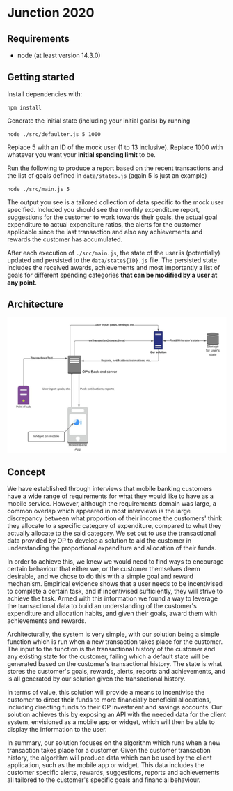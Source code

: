 # Junction 2020

## Requirements

- node (at least version 14.3.0)

## Getting started

Install dependencies with:

```
npm install
```

Generate the initial state (including your initial goals) by running

```
node ./src/defaulter.js 5 1000
```

Replace 5 with an ID of the mock user (1 to 13 inclusive).
Replace 1000 with whatever you want your **initial spending limit** to be.

Run the following to produce a report based on the recent transactions and the list of goals defined in `data/state5.js` (again 5 is just an example)

```
node ./src/main.js 5
```

The output you see is a tailored collection of data specific to the mock user specified. Included you should see the monthly expenditure report, suggestions for the customer to work towards their goals, the actual goal expenditure to actual expenditure ratios, the alerts for the customer applicable since the last transaction and also any achievements and rewards the customer has accumulated.

After each execution of `./src/main.js`, the state of the user is (potentially) updated and persisted to the `data/state${ID}.js` file. The persisted state includes the received awards, achievements and most importantly a list of goals for different spending categories **that can be modified by a user at any point**.

## Architecture

![Image](./img/SavingBuddyArchitecture.jpeg)

## Concept

We have established through interviews that mobile banking customers have a wide range of requirements for what they would like to have as a mobile service. However, although the requirements domain was large, a common overlap which appeared in most interviews is the large discrepancy between what proportion of their income the customers' think they allocate to a specific category of expenditure, compared to what they actually allocate to the said category. We set out to use the transactional data provided by OP to develop a solution to aid the customer in understanding the proportional expenditure and allocation of their funds.

In order to achieve this, we knew we would need to find ways to encourage certain behaviour that either we, or the customer themselves deem desirable, and we chose to do this with a simple goal and reward mechanism. Empirical evidence shows that a user needs to be incentivised to complete a certain task, and if incentivised sufficiently, they will strive to achieve the task. Armed with this information we found a way to leverage the transactional data to build an understanding of the customer's expenditure and allocation habits, and given their goals, award them with achievements and rewards.

Architecturally, the system is very simple, with our solution being a simple function which is run when a new transaction takes place for the customer. The input to the function is the transactional history of the customer and any existing state for the customer, failing which a default state will be generated based on the customer's transactional history. The state is what stores the customer's goals, rewards, alerts, reports and achievements, and is all generated by our solution given the transactional history.

In terms of value, this solution will provide a means to incentivise the customer to direct their funds to more financially beneficial allocations, including directing funds to their OP investment and savings accounts. Our solution achieves this by exposing an API with the needed data for the client system, envisioned as a mobile app or widget, which will then be able to display the information to the user.

In summary, our solution focuses on the algorithm which runs when a new transaction takes place for a customer. Given the customer transaction history, the algorithm will produce data which can be used by the client application, such as the mobile app or widget. This data includes the customer specific alerts, rewards, suggestions, reports and achievements all tailored to the customer's specific goals and financial behaviour.



